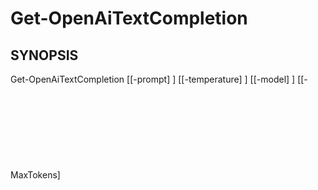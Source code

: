 ﻿---
external help file: powershai-help.xml
schema: 2.0.0
powershai: true
---

# Get-OpenAiTextCompletion

## SYNOPSIS <!--!= @#Synop !-->

Get-OpenAiTextCompletion [[-prompt] <Object>] [[-temperature] <Object>] [[-model] <Object>] [[-MaxTokens] <Object>] [<CommonParameters>]


## SYNTAX <!--!= @#Syntax !-->

```
Get-OpenAiTextCompletion [[-prompt] <Object>] [[-temperature] <Object>] [[-model] <Object>] [[-MaxTokens] <Object>] [<CommonParameters>]
```

## PARAMETERS <!--!= @#Params !-->

### -MaxTokens

```yml
Parameter Set: (All)
Type: Object
Aliases: 
Accepted Values: 
Required: false
Position: 3
Default Value: 
Accept pipeline input: false
Accept wildcard characters: 
```

### -model

```yml
Parameter Set: (All)
Type: Object
Aliases: 
Accepted Values: 
Required: false
Position: 2
Default Value: 
Accept pipeline input: false
Accept wildcard characters: 
```

### -prompt

```yml
Parameter Set: (All)
Type: Object
Aliases: 
Accepted Values: 
Required: false
Position: 0
Default Value: 
Accept pipeline input: false
Accept wildcard characters: 
```

### -temperature

```yml
Parameter Set: (All)
Type: Object
Aliases: 
Accepted Values: 
Required: false
Position: 1
Default Value: 
Accept pipeline input: false
Accept wildcard characters: 
```




<!--PowershaiAiDocBlockStart-->
_Tradotto automaticamente tramite PowerShell e IA. 
_
<!--PowershaiAiDocBlockEnd-->
